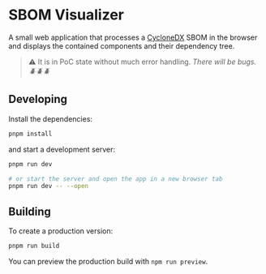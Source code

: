 # SBOM Visualizer

A small web application that processes a [CycloneDX](https://cyclonedx.org/) SBOM in the browser
and displays the contained components and their dependency tree.

> ⚠️ It is in PoC state without much error handling. _There will be bugs. 🪲🪲🪲_

## Developing

Install the dependencies:

```bash
pnpm install
```

and start a development server:

```bash
pnpm run dev

# or start the server and open the app in a new browser tab
pnpm run dev -- --open
```

## Building

To create a production version:

```bash
pnpm run build
```

You can preview the production build with `npm run preview`.

